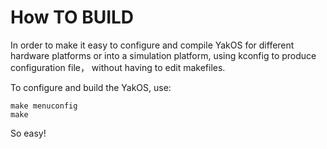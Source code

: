 How TO BUILD
============

In order to make it easy to configure and compile YakOS for different hardware platforms or into a simulation platform, using kconfig to produce configuration file， without having to edit makefiles.

To configure and build the YakOS, use:

    make menuconfig
    make

So easy!